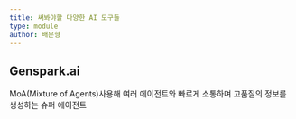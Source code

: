 ```yaml
---
title: 써봐야할 다양한 AI 도구들
type: module
author: 배문형
---
```


## Genspark.ai

MoA(Mixture of Agents)사용해 여러 에이전트와 빠르게 소통하며 고품질의 정보를 생성하는 슈퍼 에이전트